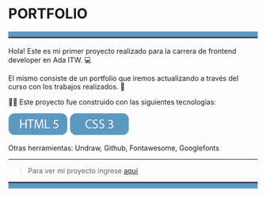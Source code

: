 # PORTFOLIO

<img src="./img/Asset 6.png">  
  

Hola! Este es mi primer proyecto realizado para la carrera de frontend developer en Ada ITW. 💻

El mismo consiste de un portfolio que iremos actualizando a través del curso con los trabajos realizados. 💪

👩‍💻 Este proyecto fue construido con las siguientes tecnologías:  

<img src="./img/Asset 3.png"> <img src="./img/Asset 4.png">   

Otras herramientas:
Undraw, Github, Fontawesome, Googlefonts
___

>Para ver mi proyecto ingrese [aquí](https://barbarakrzisnik.github.io/Modulo1-Portfoliopersonal/)

<img src="./img/Asset 5.png">